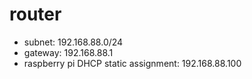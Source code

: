# router
- subnet: 192.168.88.0/24
- gateway: 192.168.88.1
- raspberry pi DHCP static assignment: 192.168.88.100
